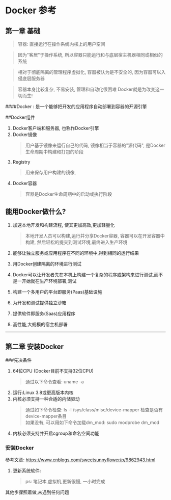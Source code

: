 # Docker 参考

## 第一章 基础
> 容器: 直接运行在操作系统内核上的用户空间  

> 因为"客居"于操作系统, 所以容器只能运行和与底层宿主机器相同或相似的系统

> 相对于彻底隔离的管理程序虚拟化, 容器被认为是不安全的, 因为容器可以入侵底层服务器

> 容器本身比较复杂, 不易安装, 管理和自动化很困难  Docker就是为改变这一切而生!

####Docker : 是一个能够把开发的应用程序自动部署到容器的开源引擎

##Docker组件
1. Docker客户端和服务器, 也称作Docker引擎
2. Docker镜像
    > 用户基于镜像来运行自己的代码, 镜像相当于容器的"源代码", 是Docker生命周期中构建和打包的阶段
3. Registry
    > 用来保存用户构建的镜像,
4. Docker容器
    > 容器是Docker生命周期中的启动或执行阶段
  
## 能用Docker做什么?
1. 加速本地开发和构建流程, 使其更加高效,更加轻量化
    > 本地开发人员可以构建,运行并分享Docker容器, 容器可以在开发容器中构建, 然后轻松的提交到测试环境,最终进入生产环境
  
2. 能够让独立服务或应用程序在不同的环境中,得到相同的运行结果
3. 用Docker创建隔离的环境进行测试
4. Docker可以让开发者先在本机上构建一个复杂的程序或架构来进行测试,而不是一开始就在生产环境部署,测试
5. 构建一个多用户的平台即服务(Paas)基础设施
6. 为开发和测试提供独立沙箱
7. 提供软件即服务(Saas)应用程序
8. 高性能,大规模的宿主机部署

---

## 第二章 安装Docker
###先决条件
1. 64位CPU (Docker目前不支持32位CPU)
    >通过以下命令查看:  uname -a
2. 运行:Linux 3.8或更高版本内核
3. 内核必须支持一种合适的内储驱动
    > 通过如下命令检查: ls -l /sys/class/misc/device-mapper
    > 检查是否有device-mapper条目  
    如果没有, 可以用如下命令加载dm_mod:
    sudo modprobe dm_mod
4. 内核必须支持并开启cgroup和命名空间功能

### 安装Docker
参考文章: https://www.cnblogs.com/sweetsunnyflower/p/9862943.html  
1. 更新系统软件:
    > ps: 笔记本,虚拟机,更新很慢, 一小时完成 

其他步骤照着做,未遇到任何问题





